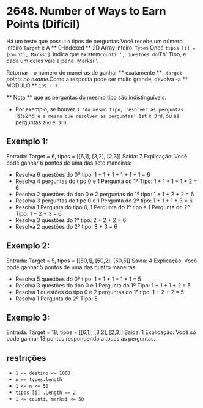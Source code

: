 # 2648. Number of Ways to Earn Points (Difícil)

Há um teste que possui `n` tipos de perguntas.Você recebe um número inteiro
`Target` e A ** 0-Indexed ** 2D Array inteiro` Types` Onde `tipos [i] =
[Counti, Marksi] `indica que existem` counti ', questões do `iTh'
Tipo, e cada um deles vale a pena `Marksi '.

Retornar _ o número de maneiras de ganhar ** exatamente ** _`target` _points no
exame_.Como a resposta pode ser muito grande, devolva -a ** MODULO ** `109 + 7`.

** Nota ** que as perguntas do mesmo tipo são indistinguíveis.

* Por exemplo, se houver `3 'do mesmo tipo, resolver as perguntas` 1st` e `2nd` é a mesma que resolver as perguntas' 1st` e` 3rd`, ou as perguntas `2nd` e` 3rd`.

## Exemplo 1:



Entrada: Target = 6, tipos = [[6,1], [3,2], [2,3]]
Saída: 7
Explicação: Você pode ganhar 6 pontos de uma das sete maneiras:
- Resolva 6 questões do 0º tipo: 1 + 1 + 1 + 1 + 1 + 1 = 6
- Resolva 4 perguntas do tipo 0 e 1 Pergunta do 1º Tipo: 1 + 1 + 1 + 1 + 2 = 6
- Resolva 2 questões do tipo 0 e 2 perguntas do 1º tipo: 1 + 1 + 2 + 2 = 6
- Resolva 3 perguntas do tipo 0 e 1 Pergunta do 2º tipo: 1 + 1 + 1 + 3 = 6
- Resolva 1 Pergunta do tipo 0, 1 Pergunta do 1º tipo e 1 Pergunta do 2º Tipo: 1 + 2 + 3 = 6
- Resolva 3 questões do 1º tipo: 2 + 2 + 2 = 6
- Resolva 2 questões do 2º tipo: 3 + 3 = 6


## Exemplo 2:



Entrada: Target = 5, tipos = [[50,1], [50,2], [50,5]]
Saída: 4
Explicação: Você pode ganhar 5 pontos de uma das quatro maneiras:
- Resolva 5 questões do 0º tipo: 1 + 1 + 1 + 1 + 1 = 5
- Resolva 3 questões do tipo 0 e 1 Pergunta do 1º Tipo: 1 + 1 + 1 + 2 = 5
- Resolva 1 questões do tipo 0 e 2 perguntas do 1º tipo: 1 + 2 + 2 = 5
- Resolva 1 Pergunta do 2º Tipo: 5


## Exemplo 3:



Entrada: Target = 18, tipos = [[6,1], [3,2], [2,3]]
Saída: 1
Explicação: Você só pode ganhar 18 pontos respondendo a todas as perguntas.


## restrições

* `1 <= destino <= 1000`
* `n == types.length`
* `1 <= n <= 50`
* `tipos [i] .Length == 2`
* `1 <= counti, marksi <= 50`
